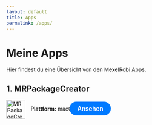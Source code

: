 ```yaml
---
layout: default
title: Apps
permalink: /apps/
---
```


# Meine Apps

Hier findest du eine Übersicht von den MexelRobi Apps.

## 1. MRPackageCreator
<img src="https://mexelrobi.github.io/MRPackageCreator/icon.png" alt="MRPackageCreator" style="vertical-align: middle; margin-right: 10px; width: 50px; height: 50px;">
<b>Plattform:</b> macOS
<a href="/MRPackageCreator" style="display: inline-flex; align-items: center; justify-content: center; background-color: #007AFF; color: white; font-size: 16px; font-weight: 600; padding: 8px 20px; border-radius: 20px; text-decoration: none; transition: background-color 0.2s ease; font-family: -apple-system, BlinkMacSystemFont, 'Segoe UI', Roboto, 'Helvetica Neue', Arial, sans-serif; margin-left: -20px;">Ansehen</a>




